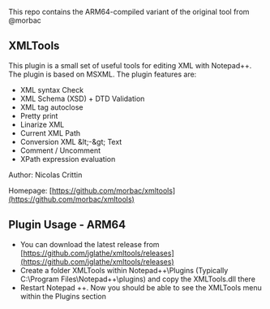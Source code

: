 This repo contains the ARM64-compiled variant of the original tool from @morbac

XMLTools
--------
This plugin is a small set of useful tools for editing XML with Notepad++. The plugin is based on MSXML. The plugin features are:
- XML syntax Check
- XML Schema (XSD) + DTD Validation
- XML tag autoclose
- Pretty print
- Linarize XML
- Current XML Path
- Conversion XML &amp;lt;-&amp;gt; Text
- Comment / Uncomment
- XPath expression evaluation

Author: Nicolas Crittin

Homepage: [https://github.com/morbac/xmltools](https://github.com/morbac/xmltools)

Plugin Usage - ARM64
------------
- You can download the latest release from [https://github.com/jglathe/xmltools/releases](https://github.com/jglathe/xmltools/releases)
- Create a folder XMLTools within Notepad++\Plugins (Typically C:\Program Files\Notepad++\plugins\) and copy the XMLTools.dll there
- Restart Notepad ++. Now you should be able to see the XMLTools menu within the Plugins section 
